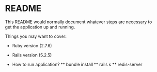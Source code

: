 # README

This README would normally document whatever steps are necessary to get the
application up and running.

Things you may want to cover:

* Ruby version (2.7.6)

* Rails version (5.2.5)

* How to run application?
** bundle install
** rails s
** redis-server

